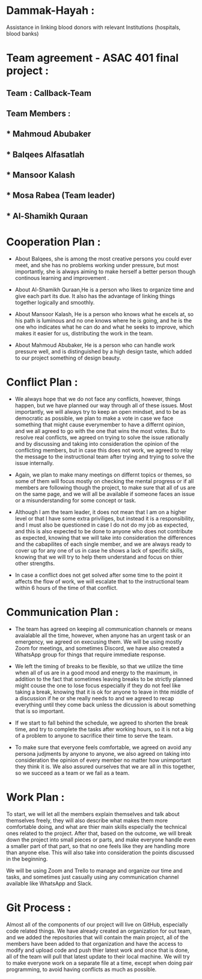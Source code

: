 # Dammak-Hayah :

Assistance in linking blood donors with relevant Institutions  (hospitals, blood banks)

# Team agreement - ASAC 401 final project :

## Team : Callback-Team 

## Team Members :

## * Mahmoud Abubaker
## * Balqees Alfasatlah 
## * Mansoor Kalash
## * Mosa Rabea (Team leader)
## * Al-Shamikh Quraan



# Cooperation Plan :

* About Balqees, she is among the most creative persons you could ever meet, and she has no problems working under pressure, but most importantly, she is always aiming to make herself a better person though continous learning and improvement .

* About Al-Shamikh Quraan,He is a person who likes to organize time and give each part its due.
It also has the advantage of linking things together logically and smoothly.

* About Mansoor Kalash, He is a person who knows what he excels at, so his path is luminous and no one knows where he is going, and he is the one who indicates what he can do and what he seeks to improve, which makes it easier for us, distributing the work in the team.

* About Mahmoud Abubaker, 
He is a person who can handle work pressure well, and is distinguished by a high design taste, which added to our project something of design beauty.

# Conflict Plan :

* We always hope that we do not face any conflicts, however, things happen, but we have planned our way through all of these issues. Most importantly, we will always try to keep an open mindset, and to be as democratic as possible, we plan to make a vote in case we face something that might cause everymember to have a differnt opinion, and we all agreed to go with the one that wins the most votes. But to resolve real conflicts, we agreed on trying to solve the issue rationally and by discussing and taking into consideration the opinion of the conflicting members, but in case this does not work, we agreed to relay the message to the instructional team after trying and trying to solve the issue internally.

* Again, we plan to make many meetings on differnt topics or themes, so some of them will focus mostly on checking the mental progress or if all members are following though the project, to make sure that all of us are on the same page, and we will all be available if someone faces an issue or a misunderstanding for some concept or task.

* Although I am the team leader, it does not mean that I am on a higher level or that I have some extra priviliges, but instead it is a responsibility, and I must also be questioned in case I do not do my job as expected, and this is also expected to be done to anyone who does not contribute as expected, knowing that we will take into consideration the differences and the cabapilites of each single member, and we are always ready to cover up for any one of us in case he shows a lack of specific skills, knowing that we will try to help them understand and focus on thier other strengths.

* In case a conflict does not get solved after some time to the point it affects the flow of work, we will escalate that to the instructional team within 6 hours of the time of that conflict.


# Communication Plan :

* The team has agreed on keeping all communication channels or means avaialable all the time, however, when anyone has an urgent task or an emergency, we agreed on execusing them. We will be using mostly Zoom for meetings, and sometimes Discord, we have also created a WhatsApp group for things that require immediate response.

* We left the timing of breaks to be flexible, so that we utilize the time when all of us are in a good mood and energy to the maximum, in addition to the fact that sometimes leaving breaks to be strictly planned might couse the one to lose focus especially if they do not feel like taking a break, knowing that it is ok for anyone to leave in thte middle of a discussion if he or she really needs to and we agreed to recap everything until they come back unless the dicussion is about something that is so important.

* If we start to fall behind the schedule, we agreed to shorten the break time, and try to complete the tasks after working hours, so it is not a big of a problem to anyone to sacrifice their time to serve the team.

* To make sure that everyone feels comfortable, we agreed on avoid any persona judjments by anyone to anyone, we also agreed on taking into consideration the opinion of every member no matter how unimportant they think it is. We also assured ourselves that we are all in this together, so we succeed as a team or we fail as a team.

# Work Plan :

To start, we will let all the members explain themselves and talk about themselves freely, they will also describe what makes them more comfortable doing, and what are thier main skills especially the technical ones related to the project. After that, based on the outcome, we will break down the project into small pieces or parts, and make everyone handle even a smaller part of that part, so that no one feels like they are handling more than anyone else. This will also take into consideration the points discussed in the beginning.

We will be using Zoom and Trello to manage and organize our time and tasks, and sometimes just casually using any communication channel available like WhatsApp and Slack.

# Git Process :

Almost all of the components of our project will live on GitHub, especially code related things. We have already created an organization for out team, and we added the repositories that will contain the main project, all of the members have been added to that organization and have the access to modify and upload code and push thier latest work and once that is done, all of the team will pull that latest update to their local machine. We will try to make everyone work on a separate file at a time, except when doing pair programming, to avoid having conflicts as much as possible.

